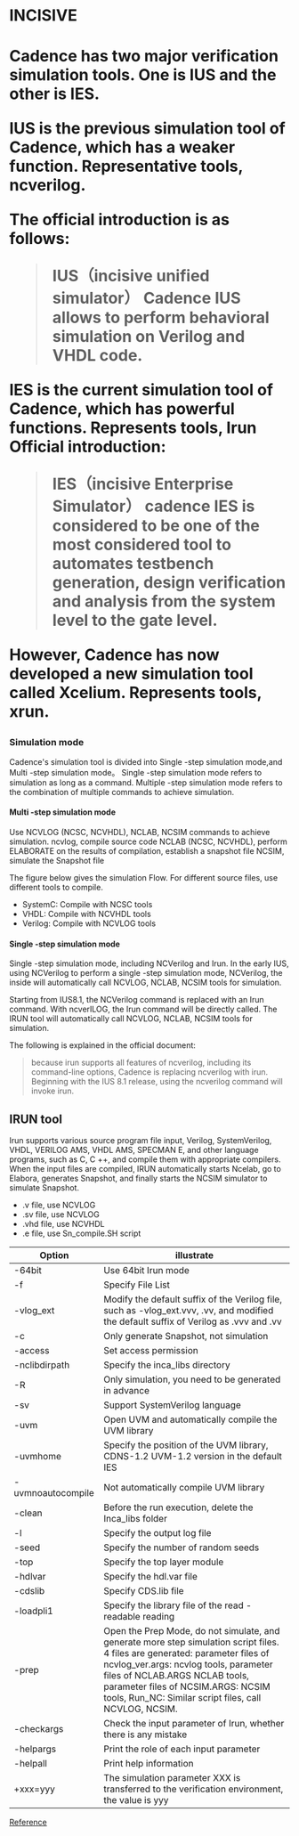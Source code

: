 <h1>INCISIVE<h1/>
<p>Cadence has two major verification simulation tools. One is IUS and the other is IES.</p>
<p>IUS is the previous simulation tool of Cadence, which has a weaker function. Representative tools, ncverilog.</p>
<p>The official introduction is as follows:</p>

<blockquote>IUS（incisive unified simulator） Cadence IUS allows to perform behavioral simulation on Verilog and VHDL code.</blockquote>

IES is the current simulation tool of Cadence, which has powerful functions. Represents tools, Irun
Official introduction:

<blockquote>IES（incisive Enterprise Simulator） cadence IES is considered to be one of the most considered tool to automates testbench generation, design verification and analysis from the system level to the gate level.</blockquote>

However, Cadence has now developed a new simulation tool called Xcelium. Represents tools, xrun.

<h3>Simulation mode</h3>
Cadence's simulation tool is divided into Single -step simulation mode,and Multi -step simulation mode。
Single -step simulation mode refers to simulation as long as a command. Multiple -step simulation mode refers to the combination of multiple commands to achieve simulation.

<h4>Multi -step simulation mode</h4>
Use NCVLOG (NCSC, NCVHDL), NCLAB, NCSIM commands to achieve simulation.
ncvlog, compile source code
NCLAB (NCSC, NCVHDL), perform ELABORATE on the results of compilation, establish a snapshot file
NCSIM, simulate the Snapshot file


The figure below gives the simulation Flow. For different source files, use different tools to compile.

<ul>
    <li>SystemC: Compile with NCSC tools</li>
    <li>VHDL: Compile with NCVHDL tools</li>
    <li>Verilog: Compile with NCVLOG tools</li>
</ul>

<h4>Single -step simulation mode</h4>
<p>Single -step simulation mode, including NCVerilog and Irun.
In the early IUS, using NCVerilog to perform a single -step simulation mode, NCVerilog, the inside will automatically call NCVLOG, NCLAB, NCSIM tools for simulation.</p>
<p>Starting from IUS8.1, the NCVerilog command is replaced with an Irun command. With ncverILOG, the Irun command will be directly called. The IRUN tool will automatically call NCVLOG, NCLAB, NCSIM tools for simulation.</p>
<p>The following is explained in the official document:</p>

<blockquote>because irun supports all features of ncverilog, including its command-line options, Cadence is replacing ncverilog with irun. Beginning with the IUS 8.1 release, using the ncverilog command will invoke irun.</blockquote>

<h2>IRUN tool</h2>
<p>Irun supports various source program file input, Verilog, SystemVerilog, VHDL, VERILOG AMS, VHDL AMS, SPECMAN E, and other language programs, such as C, C ++, and compile them with appropriate compilers. When the input files are compiled, IRUN automatically starts Ncelab, go to Elabora, generates Snapshot, and finally starts the NCSIM simulator to simulate Snapshot.</p>

<ul>
    <li>.v file, use NCVLOG</li>
    <li>.sv file, use NCVLOG</li>
    <li>.vhd file, use NCVHDL</li>
    <li>.e file, use Sn_compile.SH script</li>
</ul>
<table>
    <thead>
        <tr>
            <th>Option</th>
            <th>illustrate</th>
        </tr>
    </thead>
    <tbody>
        <tr>
            <td>-64bit</td>
            <td>Use 64bit Irun mode</td>
        </tr>
        <tr>
            <td>-f</td>
            <td>Specify File List</td>
        </tr>
        <tr>
            <td>-vlog_ext</td>
            <td>Modify the default suffix of the Verilog file, such as -vlog_ext.vvv, .vv, and modified the default suffix of Verilog as .vvv and .vv</td>
        </tr>
        <tr>
            <td>-c</td>
            <td>Only generate Snapshot, not simulation</td>
        </tr>
        <tr>
            <td>-access</td>
            <td>Set access permission</td>
        </tr>
        <tr>
            <td>-nclibdirpath</td>
            <td>Specify the inca_libs directory</td>
        </tr>
        <tr>
            <td>-R</td>
            <td>Only simulation, you need to be generated in advance</td>
        </tr>
        <tr>
            <td>-sv</td>
            <td>Support SystemVerilog language</td>
        </tr>
        <tr>
            <td>-uvm</td>
            <td>Open UVM and automatically compile the UVM library</td>
        </tr>
        <tr>
            <td>-uvmhome</td>
            <td>Specify the position of the UVM library, CDNS-1.2 UVM-1.2 version in the default IES</td>
        </tr>
        <tr>
            <td>-uvmnoautocompile</td>
            <td>Not automatically compile UVM library</td>
        </tr>
        <tr>
            <td>-clean</td>
            <td>Before the run execution, delete the Inca_libs folder</td>
        </tr>
        <tr>
            <td>-l</td>
            <td>Specify the output log file</td>
        </tr>
        <tr>
            <td>-seed</td>
            <td>Specify the number of random seeds</td>
        </tr>
        <tr>
            <td>-top</td>
            <td>Specify the top layer module</td>
        </tr>
        <tr>
            <td>-hdlvar</td>
            <td>Specify the hdl.var file</td>
        </tr>
        <tr>
            <td>-cdslib</td>
            <td>Specify CDS.lib file</td>
        </tr>
        <tr>
            <td>-loadpli1</td>
            <td>Specify the library file of the read -readable reading</td>
        </tr>
        <tr>
            <td>-prep</td>
            <td>Open the Prep Mode, do not simulate, and generate more step simulation script files. 4 files are generated: parameter files of ncvlog_ver.args: ncvlog tools, parameter files of NCLAB.ARGS NCLAB tools, parameter files of NCSIM.ARGS: NCSIM tools, Run_NC: Similar script files, call NCVLOG, NCSIM.</td>
        </tr>
        <tr>
            <td>-checkargs</td>
            <td>Check the input parameter of Irun, whether there is any mistake</td>
        </tr>
        <tr>
            <td>-helpargs</td>
            <td>Print the role of each input parameter</td>
        </tr>
        <tr>
            <td>-helpall</td>
            <td>Print help information</td>
        </tr>
        <tr>
            <td>+xxx=yyy</td>
            <td>The simulation parameter XXX is transferred to the verification environment, the value is yyy</td>
        </tr>
    </tbody>
</table>

[Reference](https://programmersought.com/article/228711283583/)